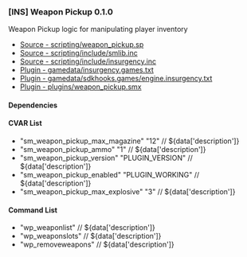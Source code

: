 ### [INS] Weapon Pickup 0.1.0

Weapon Pickup logic for manipulating player inventory

 * [Source - scripting/weapon_pickup.sp](https://github.com/jaredballou/insurgency-sourcemod/blob/master/scripting/weapon_pickup.sp?raw=true)
 * [Source - scripting/include/smlib.inc](https://github.com/jaredballou/insurgency-sourcemod/blob/master/scripting/include/smlib.inc?raw=true)
 * [Source - scripting/include/insurgency.inc](https://github.com/jaredballou/insurgency-sourcemod/blob/master/scripting/include/insurgency.inc?raw=true)
 * [Plugin - gamedata/insurgency.games.txt](https://github.com/jaredballou/insurgency-sourcemod/blob/master/gamedata/insurgency.games.txt?raw=true)
 * [Plugin - gamedata/sdkhooks.games/engine.insurgency.txt](https://github.com/jaredballou/insurgency-sourcemod/blob/master/gamedata/sdkhooks.games/engine.insurgency.txt?raw=true)
 * [Plugin - plugins/weapon_pickup.smx](https://github.com/jaredballou/insurgency-sourcemod/blob/master/plugins/weapon_pickup.smx?raw=true)

#### Dependencies
#### CVAR List
 * "sm_weapon_pickup_max_magazine" "12" // ${data['description']}
 * "sm_weapon_pickup_ammo" "1" // ${data['description']}
 * "sm_weapon_pickup_version" "PLUGIN_VERSION" // ${data['description']}
 * "sm_weapon_pickup_enabled" "PLUGIN_WORKING" // ${data['description']}
 * "sm_weapon_pickup_max_explosive" "3" // ${data['description']}
#### Command List
 * "wp_weaponlist" // ${data['description']}
 * "wp_weaponslots" // ${data['description']}
 * "wp_removeweapons" // ${data['description']}
